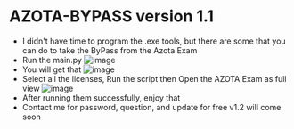 # AZOTA-BYPASS version 1.1
- I didn't have time to program the .exe tools, but there are some that you can do to take the ByPass from the Azota Exam
- Run the main.py
![image](https://github.com/user-attachments/assets/4573d6d1-93cc-4859-8ee7-eda35a1c2716)
- You will get that
![image](https://github.com/user-attachments/assets/389ac833-b0b2-4f92-b658-a5965255aa2f)
- Select all the licenses, Run the script then Open the AZOTA Exam as full view
![image](https://github.com/user-attachments/assets/e11f8e92-acb8-4aad-850f-98ba078f6f26)
- After running them successfully, enjoy that
- Contact me for password, question, and update for free
v1.2 will come soon
